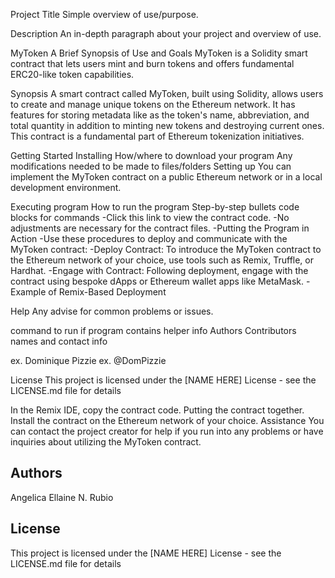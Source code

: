 Project Title
Simple overview of use/purpose.

Description
An in-depth paragraph about your project and overview of use.

MyToken
A Brief Synopsis of Use and Goals MyToken is a Solidity smart contract that lets users mint and burn tokens and offers fundamental ERC20-like token capabilities.

Synopsis
A smart contract called MyToken, built using Solidity, allows users to create and manage unique tokens on the Ethereum network. It has features for storing metadata like as the token's name, abbreviation, and total quantity in addition to minting new tokens and destroying current ones. This contract is a fundamental part of Ethereum tokenization initiatives.

Getting Started
Installing
How/where to download your program
Any modifications needed to be made to files/folders
Setting up You can implement the MyToken contract on a public Ethereum network or in a local development environment.

Executing program
How to run the program
Step-by-step bullets
code blocks for commands
-Click this link to view the contract code. -No adjustments are necessary for the contract files. -Putting the Program in Action -Use these procedures to deploy and communicate with the MyToken contract: -Deploy Contract: To introduce the MyToken contract to the Ethereum network of your choice, use tools such as Remix, Truffle, or Hardhat. -Engage with Contract: Following deployment, engage with the contract using bespoke dApps or Ethereum wallet apps like MetaMask. -Example of Remix-Based Deployment

Help
Any advise for common problems or issues.

command to run if program contains helper info
Authors
Contributors names and contact info

ex. Dominique Pizzie
ex. @DomPizzie

License
This project is licensed under the [NAME HERE] License - see the LICENSE.md file for details

In the Remix IDE, copy the contract code. Putting the contract together. Install the contract on the Ethereum network of your choice. Assistance You can contact the project creator for help if you run into any problems or have inquiries about utilizing the MyToken contract.


## Authors

Angelica Ellaine N. Rubio


## License

This project is licensed under the [NAME HERE] License - see the LICENSE.md file for details
